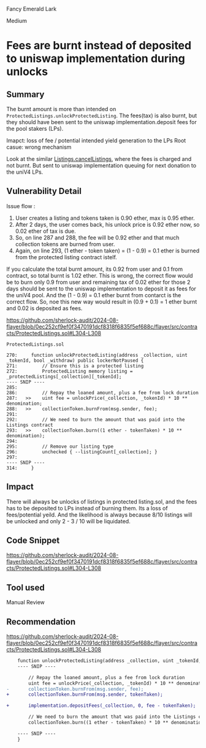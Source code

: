 Fancy Emerald Lark

Medium

# Fees are burnt instead of deposited to uniswap implementation during unlocks

## Summary
The burnt amount is more than intended on `ProtectedListings.unlockProtectedListing`. The fees(tax) is also burnt, but they should have been sent to the uniswap implementation.deposit fees for the pool stakers (LPs).

Imapct: loss of fee / potential intended yield generation to the LPs
Root casue: wrong mechanism 

Look at the similar [Listings.cancelListings](https://github.com/sherlock-audit/2024-08-flayer/blob/0ec252cf9ef0f3470191dcf8318f6835f5ef688c/flayer/src/contracts/Listings.sol#L451-L459), where the fees is charged and not burnt. But sent to uniswap implementation queuing for next donation to the uniV4 LPs.

## Vulnerability Detail

Issue flow :
1. User creates a listing and tokens taken is 0.90 ether, max is 0.95 ether.
2. After 2 days, the user comes back, his unlock price is 0.92 ether now, so 0.02 ether of tax  is due.
3. So, on line 287 and 288, the fee will be 0.92 ether and that much collection tokens are burned from user.
4. Again, on line 293, (1 ether  - token taken) = (1 - 0.9) = 0.1 ether is burned from the protected listing contract istelf.

If you calculate the total burnt amount, its 0.92 from user and 0.1 from contract, so total burnt is 1.02 ether.
This is wrong, the correct flow would be to burn only 0.9 from user and remaining tax of 0.02 ether for those 2 days should be sent to the uniswap implementation to deposit it as fees for the uniV4 pool. And the (1 - 0.9) = 0.1 ether burnt from contarct is the correct flow. So, noe this new way would result in (0.9 + 0.1) = 1 ether burnt and 0.02 is deposited as fees.

https://github.com/sherlock-audit/2024-08-flayer/blob/0ec252cf9ef0f3470191dcf8318f6835f5ef688c/flayer/src/contracts/ProtectedListings.sol#L304-L308

```solidity
ProtectedListings.sol

270:     function unlockProtectedListing(address _collection, uint _tokenId, bool _withdraw) public lockerNotPaused {
271:         // Ensure this is a protected listing
272:         ProtectedListing memory listing = _protectedListings[_collection][_tokenId];
---- SNIP ----
285: 
286:         // Repay the loaned amount, plus a fee from lock duration
287:   >>    uint fee = unlockPrice(_collection, _tokenId) * 10 ** denomination;
288:   >>    collectionToken.burnFrom(msg.sender, fee);
291: 
292:         // We need to burn the amount that was paid into the Listings contract
293:   >>    collectionToken.burn((1 ether - tokenTaken) * 10 ** denomination);
294: 
295:         // Remove our listing type
296:         unchecked { --listingCount[_collection]; }
297: 
---- SNIP ----
314:     }

```


## Impact
There will always be unlocks of listings in protected listing.sol, and the fees has to be deposited to LPs instead of burning them. Its a loss of fees/potential yeild. And the likelihood is always because 8/10 listings will be unlocked and only 2 - 3 / 10 will be liquidated.


## Code Snippet
https://github.com/sherlock-audit/2024-08-flayer/blob/0ec252cf9ef0f3470191dcf8318f6835f5ef688c/flayer/src/contracts/ProtectedListings.sol#L304-L308

## Tool used

Manual Review

## Recommendation

https://github.com/sherlock-audit/2024-08-flayer/blob/0ec252cf9ef0f3470191dcf8318f6835f5ef688c/flayer/src/contracts/ProtectedListings.sol#L304-L308

```diff
    function unlockProtectedListing(address _collection, uint _tokenId, bool _withdraw) public lockerNotPaused {
    ---- SNIP ----

        // Repay the loaned amount, plus a fee from lock duration
        uint fee = unlockPrice(_collection, _tokenId) * 10 ** denomination;
-       collectionToken.burnFrom(msg.sender, fee);
+       collectionToken.burnFrom(msg.sender, tokenTaken);

+       implementation.depositFees(_collection, 0, fee - tokenTaken);

        // We need to burn the amount that was paid into the Listings contract
        collectionToken.burn((1 ether - tokenTaken) * 10 ** denomination);

    ---- SNIP ----
    }
```